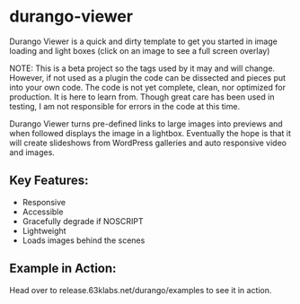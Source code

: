 # durango-viewer
Durango Viewer is a quick and dirty template to get you started in image loading and light boxes (click on an image to see a full screen overlay)

NOTE: This is a beta project so the tags used by it may and will change. However, if not used as a plugin the code can be dissected and pieces put into your own code. The code is not yet complete, clean, nor optimized for production. It is here to learn from. Though great care has been used in testing, I am not responsible for errors in the code at this time.</p>

Durango Viewer turns pre-defined links to large images into previews and when followed displays the image in a lightbox. Eventually the hope is that it will create slideshows from WordPress galleries and auto responsive video and images.

## Key Features:
* Responsive
* Accessible
* Gracefully degrade if NOSCRIPT
* Lightweight
* Loads images behind the scenes

## Example in Action:
Head over to release.63klabs.net/durango/examples to see it in action.
